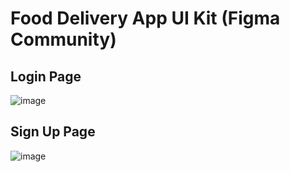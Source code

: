 # Food Delivery App UI Kit (Figma Community)

## Login Page
![image](https://user-images.githubusercontent.com/94110628/220399807-21993fb7-b0b3-44af-96e6-32b6e56c1dc0.png)

## Sign Up Page
![image](https://user-images.githubusercontent.com/94110628/220399921-cadeb58c-1037-4845-8d54-5d2b7afaf8a7.png)
